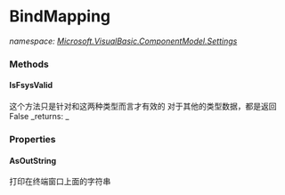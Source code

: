 ﻿
# BindMapping
_namespace: [Microsoft.VisualBasic.ComponentModel.Settings](N-Microsoft.VisualBasic.ComponentModel.Settings.md)_



### Methods

#### IsFsysValid
这个方法只是针对和这两种类型而言才有效的
 对于其他的类型数据，都是返回False
_returns: _


### Properties

#### AsOutString
打印在终端窗口上面的字符串


